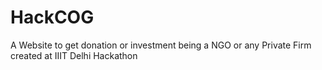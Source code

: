 # HackCOG
A Website to get donation or investment being a NGO or any Private Firm created at IIIT Delhi Hackathon 
